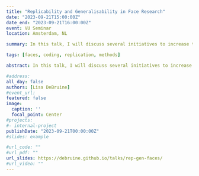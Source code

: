 ```yaml
---
title: "Replicability and Generalisability in Face Research"
date: "2023-09-21T15:00:00Z"
date_end: "2023-09-21T16:00:00Z"
event: VU Seminar
location: Amsterdam, NL

summary: In this talk, I will discuss several initiatives to increase the replicability and generalisability of research on faces.

tags: [faces, coding, replication, methods]

abstract: In this talk, I will discuss several initiatives to increase the replicability and generalisability of research on faces, with a special focus on big team science efforts, such as the Psychological Science Accelerator and ManyFaces. I will also make an argument for reproducible stimulus construction and introduce webmorphR, an R package for reproducibly scripting face stimulus creation. Additionally, I will explain how a common methodology in face research, the composite method, produces very high false positive rates, and explain alternatives to this, including the use of mixed effects models for analysing individual face ratings.

#address:
all_day: false
authors: [Lisa DeBruine]
#event_url: 
featured: false
image:
  caption: ''
  focal_point: Center
#projects:
#- internal-project
publishDate: "2023-09-21T00:00:00Z"
#slides: example

#url_code: ""
#url_pdf: ""
url_slides: https://debruine.github.io/talks/rep-gen-faces/
#url_video: ""
---
```


